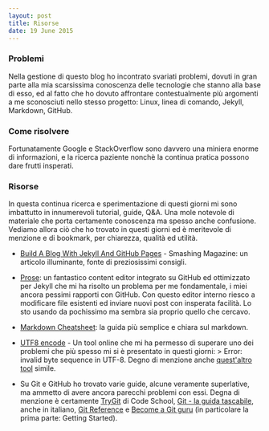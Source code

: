 ```yaml
---
layout: post
title: Risorse
date: 19 June 2015
---
```


### Problemi 

Nella gestione di questo blog ho incontrato svariati problemi, dovuti in gran parte alla mia scarsissima conoscenza delle tecnologie che stanno alla base di esso, ed al fatto che ho dovuto affrontare contestualmente più argomenti a me sconosciuti nello stesso progetto: Linux, linea di comando, Jekyll, Markdown, GitHub.

### Come risolvere

Fortunatamente Google e StackOverflow sono davvero una miniera enorme di informazioni, e la ricerca paziente nonchè la continua pratica possono dare frutti insperati.

### Risorse

In questa continua ricerca e sperimentazione di questi giorni mi sono imbattutto in innumerevoli tutorial, guide, Q&A. Una mole notevole di materiale che porta certamente conoscenza ma spesso anche confusione. Vediamo allora ciò che ho trovato in questi giorni ed è meritevole di menzione e di bookmark, per chiarezza, qualità ed utilità.

- [Build A Blog With Jekyll And GitHub Pages](http://www.smashingmagazine.com/2014/08/01/build-blog-jekyll-github-pages/) - Smashing Magazine: un articolo illuminante, fonte di preziosissimi consigli.

- [Prose](http://prose.io/#about "prose.io"): un fantastico content editor integrato su GitHub ed ottimizzato per Jekyll che mi ha risolto un problema per me fondamentale, i miei ancora pessimi rapporti con GitHub. Con questo editor interno riesco a modificare file esistenti ed inviare nuovi post con insperata facilità. Lo sto usando da pochissimo ma sembra sia proprio quello che cercavo.

- [Markdown Cheatsheet](https://github.com/adam-p/markdown-here/wiki/Markdown-Cheatsheet "Markdown Cheatsheet"): la guida più semplice e chiara sul markdown.

- [UTF8 encode](http://www.cafewebmaster.com/online_tools/utf8_encode "UTF8 encode") - Un tool online che mi ha permesso di superare uno dei problemi che più spesso mi si è presentato in questi giorni: > Error:  invalid byte sequence in UTF-8. Degno di menzione anche [quest'altro tool](http://www.motobit.com/util/charset-codepage-conversion.asp) simile.

- Su Git e GitHub ho trovato varie guide, alcune veramente superlative, ma ammetto di avere ancora parecchi problemi con essi. Degna di menzione è certamente [TryGit](https://try.github.io/levels/1/challenges/1 "TryGit - Code School") di Code School, [Git - la guida tascabile](http://rogerdudler.github.io/git-guide/index.it.html "Git - la guida tascabile"), anche in italiano, [Git Reference](http://gitref.org/ "Git Reference") e [Become a Git guru](https://www.atlassian.com/git/tutorials/ "Become a Git guru") (in particolare la prima parte: Getting Started).
